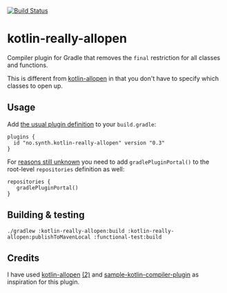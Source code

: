 [![Build Status](https://travis-ci.org/henrik242/kotlin-really-allopen.svg?branch=master)](https://travis-ci.org/henrik242/kotlin-really-allopen)

kotlin-really-allopen
=====================

Compiler plugin for Gradle that removes the `final` restriction for all classes and functions.

This is different from [kotlin-allopen](https://kotlinlang.org/docs/reference/compiler-plugins.html#all-open-compiler-plugin)
 in that you don't have to specify which classes to open up.

Usage
-----

Add [the usual plugin definition](https://plugins.gradle.org/plugin/no.synth.kotlin-really-allopen) to your
 `build.gradle`:
````
plugins {
  id "no.synth.kotlin-really-allopen" version "0.3"
}
````
For [reasons still unknown](https://github.com/henrik242/kotlin-really-allopen/issues/16) you need to add 
 `gradlePluginPortal()` to the root-level `repositories` definition as well:
```
repositories {
   gradlePluginPortal()
}
```

Building & testing
------------------

`./gradlew :kotlin-really-allopen:build :kotlin-really-allopen:publishToMavenLocal :functional-test:build`

Credits
-------

I have used [kotlin-allopen](https://github.com/JetBrains/kotlin/tree/master/plugins/allopen)
 [(2)](https://github.com/JetBrains/kotlin/tree/master/libraries/tools/kotlin-allopen)
 and [sample-kotlin-compiler-plugin](https://github.com/Takhion/sample-kotlin-compiler-plugin)
 as inspiration for this plugin.
